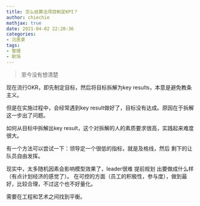 ```yaml
---
title: 怎么给算法项目制定KPI？
author: chiechie
mathjax: true
date: 2021-04-02 22:20:36
categories: 
- 沉思录
tags:
- 管理
- 职场
---
```


> 至今没有想清楚

现在流行OKR，即先制定目标，然后将目标拆解为key results，本意是避免教条主义。

但是在实施过程中，会经常遇到key result做好了，目标没有达成。原因在于拆解这一步出了问题。

如何从目标中拆解出key result，这个对拆解的人的素质要求很高，实践起来难度很大。

有一个方法可以尝试一下：领导定一个很低的指标，就是及格线，然后 剩下的让队员自由发挥。

现实中，太多随机因素会影响模型效果了，leader很难 提前规划 出要做成什么样（有点计划经济的感觉了）。
在可控的方面（员工的积极性，参与度），做到最好，比较合理，不过这个也不好量化。

需要在工程和艺术之间找到平衡。